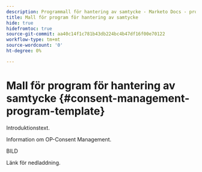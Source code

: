 ```yaml
---
description: Programmall för hantering av samtycke - Marketo Docs - produktdokumentation
title: Mall för program för hantering av samtycke
hide: true
hidefromtoc: true
source-git-commit: aa40c14f1c781b43db224bc4b47df16f00e70122
workflow-type: tm+mt
source-wordcount: '0'
ht-degree: 0%

---
```


# Mall för program för hantering av samtycke {#consent-management-program-template}

Introduktionstext.

Information om OP-Consent Management.

BILD

Länk för nedladdning.
